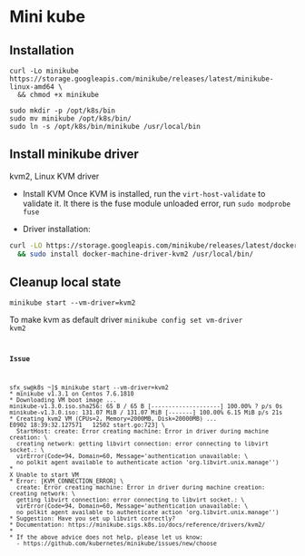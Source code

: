 # Mini kube

## Installation
```
curl -Lo minikube https://storage.googleapis.com/minikube/releases/latest/minikube-linux-amd64 \
  && chmod +x minikube

sudo mkdir -p /opt/k8s/bin
sudo mv minikube /opt/k8s/bin/
sudo ln -s /opt/k8s/bin/minikube /usr/local/bin
```

## Install minikube driver
kvm2, Linux KVM driver

- Install KVM
Once KVM is installed, run the <code>virt-host-validate</code> to validate it. It there is the fuse module unloaded error, run <code>sudo modprobe fuse</code>

- Driver installation:
``` bash
curl -LO https://storage.googleapis.com/minikube/releases/latest/docker-machine-driver-kvm2 \
  && sudo install docker-machine-driver-kvm2 /usr/local/bin/
```

## Cleanup local state

```
minikube start --vm-driver=kvm2
```

To make kvm as default driver <code>minikube config set vm-driver kvm2</ode>

**Issue**
```
sfx_sw@k8s ~]$ minikube start --vm-driver=kvm2
* minikube v1.3.1 on Centos 7.6.1810
* Downloading VM boot image ...
minikube-v1.3.0.iso.sha256: 65 B / 65 B [--------------------] 100.00% ? p/s 0s
minikube-v1.3.0.iso: 131.07 MiB / 131.07 MiB [-------] 100.00% 6.15 MiB p/s 21s
* Creating kvm2 VM (CPUs=2, Memory=2000MB, Disk=20000MB) ...
E0902 18:39:32.127571   12502 start.go:723] \
  StartHost: create: Error creating machine: Error in driver during machine creation: \
  creating network: getting libvirt connection: error connecting to libvirt socket.: \
  virError(Code=94, Domain=60, Message='authentication unavailable: \
  no polkit agent available to authenticate action 'org.libvirt.unix.manage'')
*
X Unable to start VM
* Error: [KVM_CONNECTION_ERROR] \
  create: Error creating machine: Error in driver during machine creation: creating network: \
  getting libvirt connection: error connecting to libvirt socket.: \
  virError(Code=94, Domain=60, Message='authentication unavailable: \
  no polkit agent available to authenticate action 'org.libvirt.unix.manage'')
* Suggestion: Have you set up libvirt correctly?
* Documentation: https://minikube.sigs.k8s.io/docs/reference/drivers/kvm2/
*
* If the above advice does not help, please let us know:
  - https://github.com/kubernetes/minikube/issues/new/choose
```